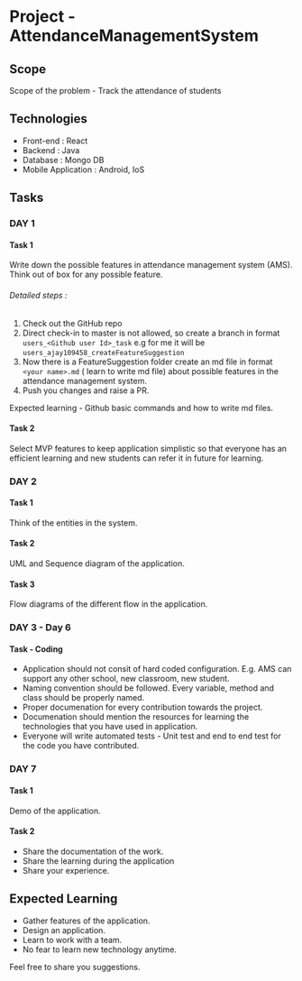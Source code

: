 # Project - AttendanceManagementSystem 

## Scope
Scope of the problem - Track the attendance of students 

## Technologies
* Front-end : React
* Backend : Java
* Database : Mongo DB
* Mobile Application : Android, IoS

## Tasks

### DAY 1

#### Task 1 
Write down the possible features in attendance management system (AMS). Think out of box for any possible feature. 

###### Detailed steps :
1. Check out the GitHub repo
2. Direct check-in to master is not allowed, so create a branch in format `users_<Github user Id>_task` e.g for me it will be `users_ajay109458_createFeatureSuggestion`
3. Now there is a FeatureSuggestion folder create an md file in format `<your name>.md` ( learn to write md file) about possible features in the attendance management system. 
4. Push you changes and raise a PR.

Expected learning - Github basic commands and how to write md files.

#### Task 2
Select MVP features to keep application simplistic so that everyone has an efficient learning and new students can refer it in future for learning.

### DAY 2

#### Task 1
Think of the entities in the system.

#### Task 2
UML and Sequence diagram of the application.

#### Task 3
Flow diagrams of the different flow in the application. 

### DAY 3 - Day 6

#### Task - Coding 
- Application should not consit of hard coded configuration. E.g. AMS can support any other school, new classroom, new student. 
- Naming convention should be followed. Every variable, method and class should be properly named.  
- Proper documenation for every contribution towards the project. 
- Documenation should mention the resources for learning the technologies that you have used in application. 
- Everyone will write automated tests - Unit test and end to end test for the code you have contributed. 

### DAY 7

#### Task 1
Demo of the application. 

#### Task 2
- Share the documentation of the work. 
- Share the learning during the application
- Share your experience. 

## Expected Learning
- Gather features of the application.
- Design an application. 
- Learn to work with a team.
- No fear to learn new technology anytime.  

Feel free to share you suggestions.  

